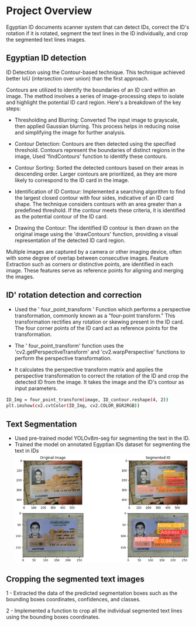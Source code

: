 
# Project Overview

Egyptian ID documents scanner system that can detect IDs, correct the ID's rotation if it is rotated, segment the text lines in the ID individually, and crop the segmented text lines images.


## Egyptian ID detection

ID Detection using the Contour-based technique. This technique achieved better IoU (intersection over union) than the first approach.

Contours are utilized to identify the boundaries of an ID card within an image. The method involves a series of image-processing steps to isolate and highlight the potential ID card region. Here's a breakdown of the key steps:

- Thresholding and Blurring:
Converted The input image to grayscale, then applied Gaussian blurring. This process helps in reducing noise and simplifying the image for further analysis.

- Contour Detection:
Contours are then detected using the specified threshold. Contours represent the boundaries of distinct regions in the image, Used 'findContours' function to identify these contours.

- Contour Sorting:
Sorted the detected contours based on their areas in descending order. Larger contours are prioritized, as they are more likely to correspond to the ID card in the image.

- Identification of ID Contour:
Implemented a searching algorithm to find the largest closed contour with four sides, indicative of an ID card shape. The technique considers contours with an area greater than a predefined threshold. If the contour meets these criteria, it is identified as the potential contour of the ID card.

- Drawing the Contour:
The identified ID contour is then drawn on the original image using the 'drawContours' function, providing a visual representation of the detected ID card region.

Multiple images are captured by a camera or other imaging device, often with some degree of overlap between consecutive images.
Feature Extraction such as corners or distinctive points, are identified in each image. These features serve as reference points for aligning and merging the images.

## ID' rotation detection and correction


- Used the ' four_point_transform ' Function which performs a perspective transformation, commonly known as a "four-point transform." This transformation rectifies any rotation or skewing present in the ID card. The four corner points of the ID card act as reference points for the transformation.

- The ' four_point_transform' function uses the 'cv2.getPerspectiveTransform' and 'cv2.warpPerspective' functions to perform the perspective transformation.

- It calculates the perspective transform matrix and applies the perspective transformation to correct the rotation of the ID and crop the detected ID from the image. It takes the image and the ID's contour as input parameters.

```bash
ID_Img = four_point_transform(image, ID_contour.reshape(4, 2))
plt.imshow(cv2.cvtColor(ID_Img, cv2.COLOR_BGR2RGB))

```
## Text Segmentation

- Used pre-trained model YOLOv8m-seg for segmenting the text in the ID.
- Trained the model on annotated Egyptian IDs dataset for segmenting the text in IDs
 ![I](https://github.com/Abdelrahmann94/Computer-vision-/blob/main/Egyptian%20ID%20Documents%20Scanner/results.png)


## Cropping the segmented text images

1 - Extracted the data of the predicted segmentation boxes such as the bounding boxes coordinates, confidences, and classes.

2 - Implemented a function to crop all the individual segmented text lines using the bounding boxes coordinates.




